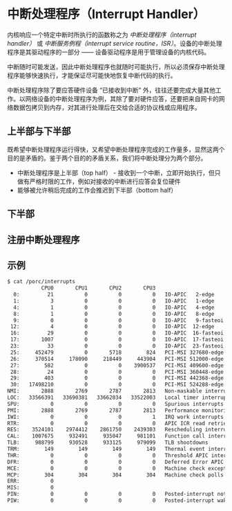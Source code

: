# 中断处理程序（Interrupt Handler）

内核响应一个特定中断时所执行的函数称之为 _中断处理程序（interrupt handler）_ 或 _中断服务例程（interrupt service routine，ISR）_。设备的中断处理程序是其驱动程序的一部分 —— 设备驱动程序是用于管理设备的内核代码。

中断随时可能发送，因此中断处理程序也就随时可能执行，所以必须保存中断处理程序能够快速执行，才能保证尽可能快地恢复中断代码的执行。

中断处理程序除了要应答硬件设备 “已接收到中断” 外，往往还要完成大量其他工作。以网络设备的中断处理程序为例，其除了要对硬件应答，还要把来自网卡的网络数据包拷贝到内存，对其进行处理后在交给合适的协议栈或应用程序。

## 上半部与下半部

既希望中断处理程序运行得快，又希望中断处理程序完成的工作量多，显然这两个目的是矛盾的。鉴于两个目的的矛盾关系，我们将中断处理分为两个部分。

* 中断处理程序是上半部（top half） - 接收到一个中断，立即开始执行，但只做有严格时限的工作，例如对接收的中断进行应答会复位硬件
* 能够被允许稍后完成的工作会推迟到下半部（bottom half）

## 下半部

## 注册中断处理程序




## 示例

```sh
$ cat /porc/interrupts
           CPU0       CPU1       CPU2       CPU3
  0:         21          0          0          0   IO-APIC   2-edge      timer
  1:          3          0          0          0   IO-APIC   1-edge      i8042
  4:          1          0          0          0   IO-APIC   4-edge
  8:          1          0          0          0   IO-APIC   8-edge      rtc0
  9:          0          0          0          0   IO-APIC   9-fasteoi   acpi
 12:          4          0          0          0   IO-APIC  12-edge      i8042
 16:         29          0          0          0   IO-APIC  16-fasteoi   ehci_hcd:usb1
 17:       1007          0          0          0   IO-APIC  17-fasteoi   snd_hda_intel
 23:         33          0          0          0   IO-APIC  23-fasteoi   ehci_hcd:usb2
 25:     452479          0       5718        824   PCI-MSI 327680-edge      xhci_hcd
 26:     370514     178090     218449     443904   PCI-MSI 512000-edge      0000:00:1f.2
 27:        582          0          0    3900537   PCI-MSI 409600-edge      eth1
 28:         24          0          0          0   PCI-MSI 360448-edge      mei_me
 29:        403          0          0          0   PCI-MSI 442368-edge      snd_hda_intel
 30:   17498210          0          0          0   PCI-MSI 524288-edge      nvkm
NMI:       2888       2769       2787       2813   Non-maskable interrupts
LOC:   33566391   33690381   33662034   33522003   Local timer interrupts
SPU:          0          0          0          0   Spurious interrupts
PMI:       2888       2769       2787       2813   Performance monitoring interrupts
IWI:          0          0          0          1   IRQ work interrupts
RTR:          0          0          0          0   APIC ICR read retries
RES:    3524101    2974412    2861750    2439303   Rescheduling interrupts
CAL:    1007675     932491     935047     981101   Function call interrupts
TLB:     988799     930528     933125     979099   TLB shootdowns
TRM:        149        149        149        149   Thermal event interrupts
THR:          0          0          0          0   Threshold APIC interrupts
DFR:          0          0          0          0   Deferred Error APIC interrupts
MCE:          0          0          0          0   Machine check exceptions
MCP:        304        304        304        304   Machine check polls
ERR:          0
MIS:          0
PIN:          0          0          0          0   Posted-interrupt notification event
PIW:          0          0          0          0   Posted-interrupt wakeup event
```